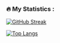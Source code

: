### :fire: My Statistics :
[![GitHub Streak](http://github-readme-streak-stats.herokuapp.com?user=RosiIIK&theme=blood&date_format=j%20M%5B%20Y%5D)](https://git.io/streak-stats)

[![Top Langs](https://github-readme-stats.vercel.app/api/top-langs/?username=RosiIIK&layout=compact&theme=graywhite)](https://github.com/anuraghazra/github-readme-stats)
